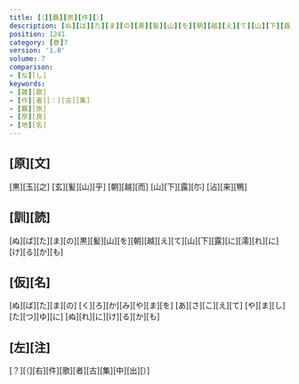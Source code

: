 ```yaml
---
title: [（][覊][旅][作][）]
description: [ぬ][ば][た][ま][の][黒][髪][山][を][朝][越][え][て][山][下][露][に][濡][れ][に][け][る][か][も]
position: 1241
category: [巻]7
version: '1.0'
volume: 7
comparison:
- [な][し]
keywords:
- [雑][歌]
- [作][者][：][古][集]
- [羈][旅]
- [奈][良]
- [地][名]
---
```


## [原][文]

[黒][玉][之] [玄][髪][山][乎] [朝][越][而] [山][下][露][尓] [沾][来][鴨]

## [訓][読]

[ぬ][ば][た][ま][の][黒][髪][山][を][朝][越][え][て][山][下][露][に][濡][れ][に][け][る][か][も]

## [仮][名]

[ぬ][ば][た][ま][の] [く][ろ][か][み][や][ま][を] [あ][さ][こ][え][て] [や][ま][し][た][つ][ゆ][に] [ぬ][れ][に][け][る][か][も]

## [左][注]

[？][（][右][件][歌][者][古][集][中][出][）]
